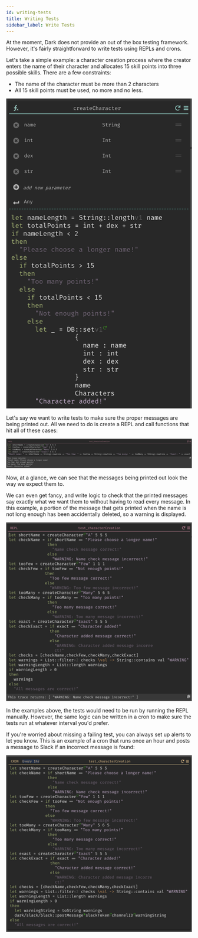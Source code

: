 ```yaml
---
id: writing-tests
title: Writing Tests
sidebar_label: Write Tests
---
```


At the moment, Dark does not provide an out of the box testing framework. However, it's fairly straightforward to write tests using REPLs and crons.

Let's take a simple example: a character creation process where the creator enters the name of their character and allocates 15 skill points into three possible skills. There are a few constraints:

- The name of the character must be more than 2 characters
- All 15 skill points must be used, no more and no less.

![assets/writing-tests/function.png](assets/writing-tests/function.png)

Let's say we want to write tests to make sure the proper messages are being printed out. All we need to do is create a REPL and call functions that hit all of these cases:

![assets/writing-tests/tests.png](assets/writing-tests/tests.png)

Now, at a glance, we can see that the messages being printed out look the way we expect them to.

We can even get fancy, and write logic to check that the printed messages say exactly what we want them to without having to read every message. In this example, a portion of the message that gets printed when the name is not long enough has been accidentally deleted, so a warning is displayed.

![assets/writing-tests/namecheck.png](assets/writing-tests/namecheck.png)

In the examples above, the tests would need to be run by running the REPL manually. However, the same logic can be written in a cron to make sure the tests run at whatever interval you'd prefer.

If you're worried about missing a failing test, you can always set up alerts to let you know. This is an example of a cron that runs once an hour and posts a message to Slack if an incorrect message is found:

![assets/writing-tests/slack.png](assets/writing-tests/slack.png)
